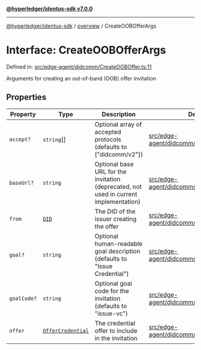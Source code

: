[**@hyperledger/identus-sdk v7.0.0**](../../README.md)

***

[@hyperledger/identus-sdk](../../README.md) / [overview](../README.md) / CreateOOBOfferArgs

# Interface: CreateOOBOfferArgs

Defined in: [src/edge-agent/didcomm/CreateOOBOffer.ts:11](https://github.com/hyperledger/identus-edge-agent-sdk-ts/blob/96423ee84b124a31ce63036d9d623d1cb73a13c2/src/edge-agent/didcomm/CreateOOBOffer.ts#L11)

Arguments for creating an out-of-band (OOB) offer invitation

## Properties

| Property | Type | Description | Defined in |
| ------ | ------ | ------ | ------ |
| <a id="accept"></a> `accept?` | `string`[] | Optional array of accepted protocols (defaults to ["didcomm/v2"]) | [src/edge-agent/didcomm/CreateOOBOffer.ts:21](https://github.com/hyperledger/identus-edge-agent-sdk-ts/blob/96423ee84b124a31ce63036d9d623d1cb73a13c2/src/edge-agent/didcomm/CreateOOBOffer.ts#L21) |
| <a id="baseurl"></a> `baseUrl?` | `string` | Optional base URL for the invitation (deprecated, not used in current implementation) | [src/edge-agent/didcomm/CreateOOBOffer.ts:13](https://github.com/hyperledger/identus-edge-agent-sdk-ts/blob/96423ee84b124a31ce63036d9d623d1cb73a13c2/src/edge-agent/didcomm/CreateOOBOffer.ts#L13) |
| <a id="from"></a> `from` | [`DID`](../namespaces/Domain/classes/DID.md) | The DID of the issuer creating the offer | [src/edge-agent/didcomm/CreateOOBOffer.ts:15](https://github.com/hyperledger/identus-edge-agent-sdk-ts/blob/96423ee84b124a31ce63036d9d623d1cb73a13c2/src/edge-agent/didcomm/CreateOOBOffer.ts#L15) |
| <a id="goal"></a> `goal?` | `string` | Optional human-readable goal description (defaults to "Issue Credential") | [src/edge-agent/didcomm/CreateOOBOffer.ts:19](https://github.com/hyperledger/identus-edge-agent-sdk-ts/blob/96423ee84b124a31ce63036d9d623d1cb73a13c2/src/edge-agent/didcomm/CreateOOBOffer.ts#L19) |
| <a id="goalcode"></a> `goalCode?` | `string` | Optional goal code for the invitation (defaults to "issue-vc") | [src/edge-agent/didcomm/CreateOOBOffer.ts:17](https://github.com/hyperledger/identus-edge-agent-sdk-ts/blob/96423ee84b124a31ce63036d9d623d1cb73a13c2/src/edge-agent/didcomm/CreateOOBOffer.ts#L17) |
| <a id="offer"></a> `offer` | [`OfferCredential`](../../plugins/internal/didcomm/classes/OfferCredential.md) | The credential offer to include in the invitation | [src/edge-agent/didcomm/CreateOOBOffer.ts:23](https://github.com/hyperledger/identus-edge-agent-sdk-ts/blob/96423ee84b124a31ce63036d9d623d1cb73a13c2/src/edge-agent/didcomm/CreateOOBOffer.ts#L23) |
